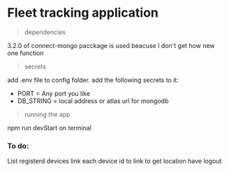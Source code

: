 # Fleet tracking application

> dependencies

3.2.0 of connect-mongo pacckage is used beacuse I don't get how new one function

>secrets

add .env file to config folder. add the following secrets to it:
- PORT = Any port you like
- DB_STRING = local address or atlas url for mongodb 

> running the app

npm run devStart on terminal


### To do:
List registerd devices
link each device id to link to get location
have logout
